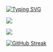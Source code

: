 [![Typing SVG](https://readme-typing-svg.demolab.com?font=Inter&weight=600&size=21&pause=1000&color=0556F3&center=true&vCenter=true&random=false&width=435&lines=Hello+there+%F0%9F%91%8B.+I'm+Nguyen+Phuong+Nha;Xin+ch%C3%A0o+%F0%9F%91%8B.+M%C3%ACnh+l%C3%A0+Nguy%E1%BB%85n+Ph%C6%B0%C6%A1ng+Nh%C3%A3)](https://git.io/typing-svg)

![](https://komarev.com/ghpvc/?username=nphuonha2101&style=for-the-badge)

<picture>
  <source
    srcset="https://github-readme-stats.vercel.app/api?username=nphuonha2101&show_icons=true&theme=dark"
    media="(prefers-color-scheme: dark)"
  />
  <source
    srcset="https://github-readme-stats.vercel.app/api?username=nphuonha2101&show_icons=true"
    media="(prefers-color-scheme: light), (prefers-color-scheme: no-preference)"
  />
  <img src="https://github-readme-stats.vercel.app/api?username=nphuonha2101&show_icons=true" />
</picture>

[![GitHub Streak](https://streak-stats.demolab.com/?user=nphuonha2101)](https://git.io/streak-stats)

<!--
**nphuonha2101/nphuonha2101** is a ✨ _special_ ✨ repository because its `README.md` (this file) appears on your GitHub profile.

Here are some ideas to get you started:

- 🔭 I’m currently working on ...
- 🌱 I’m currently learning ...
- 👯 I’m looking to collaborate on ...
- 🤔 I’m looking for help with ...
- 💬 Ask me about ...
- 📫 How to reach me: ...
- 😄 Pronouns: ...
- ⚡ Fun fact: ...
-->

